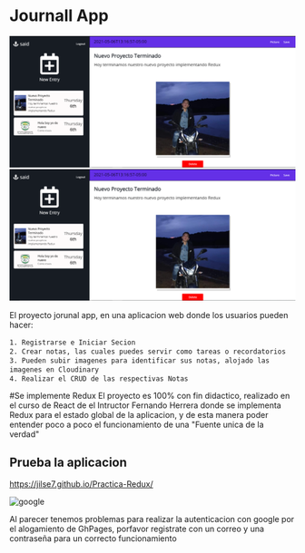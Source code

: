 # Journall App
![journal](https://github.com/JILSE7/Practica-Redux/blob/master/src/assets/foto.png)
![journal](https://github.com/JILSE7/Practica-Redux/blob/master/src/assets/foto.png)


El proyecto jorunal app, en una aplicacion web donde los usuarios pueden hacer:
```
1. Registrarse e Iniciar Secion
2. Crear notas, las cuales puedes servir como tareas o recordatorios
3. Pueden subir imagenes para identificar sus notas, alojado las imagenes en Cloudinary
4. Realizar el CRUD de las respectivas Notas
```

#Se implemente Redux
El proyecto es 100% con fin didactico, realizado en el curso de React de el Intructor Fernando Herrera donde se implementa Redux para el estado global de la aplicacion, y de esta manera poder entender poco a poco el funcionamiento de una "Fuente unica de la verdad"

## Prueba la aplicacion 
 https://jilse7.github.io/Practica-Redux/
 
![google](https://www.google.com/images/branding/googlelogo/1x/googlelogo_white_background_color_272x92dp.png?raw=true)

Al parecer tenemos problemas para realizar la autenticacion con google por el alogamiento de GhPages, porfavor registrate con un correo y una contraseña para un correcto funcionamiento



